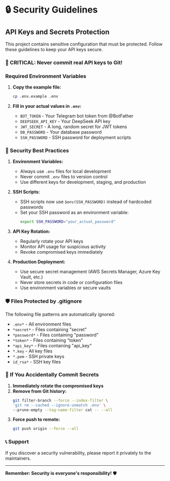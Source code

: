 # 🔒 Security Guidelines

## API Keys and Secrets Protection

This project contains sensitive configuration that must be protected. Follow these guidelines to keep your API keys secure.

### 🚨 CRITICAL: Never commit real API keys to Git!

### Required Environment Variables

1. **Copy the example file:**
   ```bash
   cp .env.example .env
   ```

2. **Fill in your actual values in `.env`:**
   - `BOT_TOKEN` - Your Telegram bot token from @BotFather
   - `DEEPSEEK_API_KEY` - Your DeepSeek API key
   - `JWT_SECRET` - A long, random secret for JWT tokens
   - `DB_PASSWORD` - Your database password
   - `SSH_PASSWORD` - SSH password for deployment scripts

### 🔐 Security Best Practices

1. **Environment Variables:**
   - Always use `.env` files for local development
   - Never commit `.env` files to version control
   - Use different keys for development, staging, and production

2. **SSH Scripts:**
   - SSH scripts now use `$env(SSH_PASSWORD)` instead of hardcoded passwords
   - Set your SSH password as an environment variable:
     ```bash
     export SSH_PASSWORD="your_actual_password"
     ```

3. **API Key Rotation:**
   - Regularly rotate your API keys
   - Monitor API usage for suspicious activity
   - Revoke compromised keys immediately

4. **Production Deployment:**
   - Use secure secret management (AWS Secrets Manager, Azure Key Vault, etc.)
   - Never store secrets in code or configuration files
   - Use environment variables or secure vaults

### 🛡️ Files Protected by .gitignore

The following file patterns are automatically ignored:
- `.env*` - All environment files
- `*secret*` - Files containing "secret"
- `*password*` - Files containing "password"
- `*token*` - Files containing "token"
- `*api_key*` - Files containing "api_key"
- `*.key` - All key files
- `*.pem` - SSH private keys
- `id_rsa*` - SSH key files

### 🚨 If You Accidentally Commit Secrets

1. **Immediately rotate the compromised keys**
2. **Remove from Git history:**
   ```bash
   git filter-branch --force --index-filter \
   'git rm --cached --ignore-unmatch .env' \
   --prune-empty --tag-name-filter cat -- --all
   ```
3. **Force push to remote:**
   ```bash
   git push origin --force --all
   ```

### 📞 Support

If you discover a security vulnerability, please report it privately to the maintainers.

---

**Remember: Security is everyone's responsibility!** 🛡️
